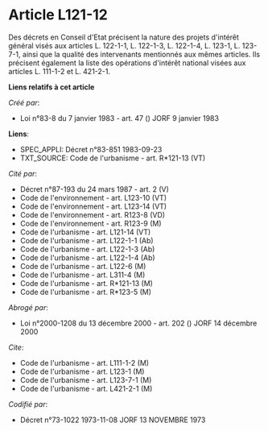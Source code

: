 # Article L121-12

Des décrets en Conseil d'Etat précisent la nature des projets d'intérêt général visés aux articles L. 122-1-1, L. 122-1-3, L.
122-1-4, L. 123-1, L. 123-7-1, ainsi que la qualité des intervenants mentionnés aux mêmes articles. Ils précisent également
la liste des opérations d'intérêt national visées aux articles L. 111-1-2 et L. 421-2-1.

**Liens relatifs à cet article**

_Créé par_:

  - Loi n°83-8 du 7 janvier 1983 - art. 47 () JORF 9 janvier 1983

**Liens**:

  - SPEC_APPLI: Décret n°83-851 1983-09-23
  - TXT_SOURCE: Code de l'urbanisme - art. R*121-13 (VT)

_Cité par_:

  - Décret n°87-193 du 24 mars 1987 - art. 2 (V)
  - Code de l'environnement - art. L123-10 (VT)
  - Code de l'environnement - art. L123-14 (VT)
  - Code de l'environnement - art. R123-8 (VD)
  - Code de l'environnement - art. R123-9 (M)
  - Code de l'urbanisme - art. L121-14 (VT)
  - Code de l'urbanisme - art. L122-1-1 (Ab)
  - Code de l'urbanisme - art. L122-1-3 (Ab)
  - Code de l'urbanisme - art. L122-1-4 (Ab)
  - Code de l'urbanisme - art. L122-6 (M)
  - Code de l'urbanisme - art. L311-4 (M)
  - Code de l'urbanisme - art. R*121-13 (M)
  - Code de l'urbanisme - art. R*123-5 (M)

_Abrogé par_:

  - Loi n°2000-1208 du 13 décembre 2000 - art. 202 () JORF 14 décembre 2000

_Cite_:

  - Code de l'urbanisme - art. L111-1-2 (M)
  - Code de l'urbanisme - art. L123-1 (M)
  - Code de l'urbanisme - art. L123-7-1 (M)
  - Code de l'urbanisme - art. L421-2-1 (M)

_Codifié par_:

  - Décret n°73-1022 1973-11-08 JORF 13 NOVEMBRE 1973
